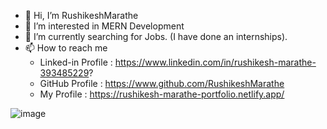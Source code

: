 - 👋 Hi, I’m RushikeshMarathe
- 🌱 I’m interested in MERN Development
- 👀 I’m currently searching for Jobs. (I have done an internships).
- 📫 How to reach me
     - Linked-in Profile : https://www.linkedin.com/in/rushikesh-marathe-393485229?
     - GitHub Profile    : https://www.github.com/RushikeshMarathe
     - My Profile        : https://rushikesh-marathe-portfolio.netlify.app/



![image](https://github.com/user-attachments/assets/17d71f74-92a9-4e05-b4b2-d0f22c823e95)

